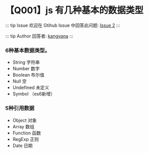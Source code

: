 # 【Q001】js 有几种基本的数据类型

::: tip Issue
欢迎在 Gtihub Issue 中回答此问题: [Issue 2](https://github.com/kangyana/daily-question/issues/1)
:::

::: tip Author
回答者: [kangyana](https://github.com/kangyana)
:::

### 6种基本数据类型。

- String 字符串
- Number 数字
- Boolean 布尔值
- Null 空
- Undefined 未定义
- Symbol （es6新增）

### 5种引用数据

- Object 对象
- Array 数组
- Function 函数
- RegExp 正则
- Date 日期